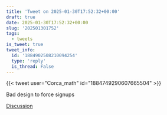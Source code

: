 ```yaml
---
title: 'Tweet on 2025-01-30T17:52:32+00:00'
draft: true
date: 2025-01-30T17:52:32+00:00
slug: '202501301752'
tags:
  - tweets
is_tweet: true
tweet_info:
  id: '1884902508210094254'
  type: 'reply'
  is_thread: False
---
```




{{< tweet user="Corca_math" id="1884749290607665504" >}}

Bad design to force signups

[Discussion](https://x.com/sytelus/status/1884902508210094254)
